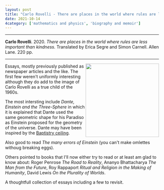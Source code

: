 ```yaml
---
layout: post
title: "Carlo Rovelli - There are places in the world where rules are less important than kindness"
date: 2021-10-14
4category: ['mathematics and physics', 'biography and memoir']
---
```


***
<b>Carlo Rovelli</b>. 2020. _There are places in the world where rules are less important than kindness._ Translated by Erica Segre and Simon Carnell. Allen Lane. 220 pp.

***
<img align="right" width="240" src="https://www.penguin.co.uk/content/dam/prh/books/318/318988/9780241454688.jpg.transform/PRHDesktopWide_small/image.jpg" alt="" />

Essays, mostly previously published as newspaper articles and the like.  The first few weren't uniformly interesting although they do add to the image of Carlo Rovelli as a true child of the 1960s.  

The most intersting include _Dante, Einstein and the Three-Sphere_ in which it is explained that Dante used the same geometric shape  for his Paradiso as Einstein proposed for the geometry of the universe. Dante may have been inspired by the [Baptistry ceiling](https://en.wikipedia.org/wiki/Mosaic_ceiling_of_the_Florence_Baptistery).

Also good to read _The many errors of Einstein_ (you can't make omlettes withoug breaking eggs).

Others pointed to books that I'll now either try to read or at least am glad to know about:  Roger Penrose _The Road to Reality_, Ananyo Bhattacharya _The Man from the Future_, Roy Rappaport _Ritual and Religion in the Making of Humanity_, David Lewis _On the Plurality of Worlds_.

A thoughtfull collection of essays including a few to revisit.
